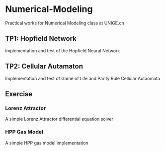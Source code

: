 # Numerical-Modeling
Practical works for Numerical Modeling class at UNIGE.ch

## TP1: Hopfield Network
Implementation and test of the Hopfield Neural Network

## TP2: Cellular Autamaton
Implementation and test of Game of Life and Parity Rule Cellular Autaomata

## Exercise

### Lorenz Attractor
A simple Lorenz Attractor differential equation solver

### HPP Gas Model
A simple HPP gas model implementation 